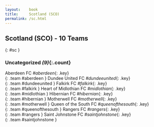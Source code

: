 ```yaml
---
layout:    book
title:     Scotland (SCO)
permalink: /sc.html
---
```


## Scotland (SCO) - 10 Teams
{: #sc }





### Uncategorized _(9)_{:.count}

Aberdeen FC _#aberdeen_{: .key} <br>
{: .team #aberdeen }
Dundee United FC _#dundeeunited_{: .key} <br>
{: .team #dundeeunited }
Falkirk FC _#falkirk_{: .key} <br>
{: .team #falkirk }
Heart of Midlothian FC _#midlothian_{: .key} <br>
{: .team #midlothian }
Hibernian FC _#hibernian_{: .key} <br>
{: .team #hibernian }
Motherwell FC _#motherwell_{: .key} <br>
{: .team #motherwell }
Queen of the South FC _#queenofthesouth_{: .key} <br>
{: .team #queenofthesouth }
Rangers FC _#rangers_{: .key} <br>
{: .team #rangers }
Saint Johnstone FC _#saintjohnstone_{: .key} <br>
{: .team #saintjohnstone }


 
